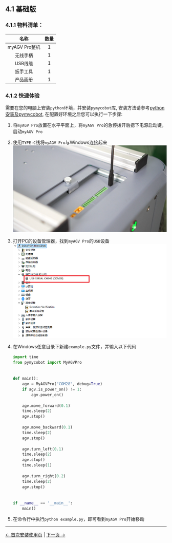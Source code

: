 ## 4.1 基础版
### 4.1.1 物料清单：
|      名称       | 数量 |
|:-------------:|:--:|
| myAGV Pro整机	  | 1  |    
|     无线手柄	     | 1  |    
|    USB线缆	     | 1  |    
|     扳手工具	     | 1  |    
|     产品画册	     | 1  |    


### 4.1.2 快速体验
需要在您的电脑上安装`python`环境，并安装`pymycobot`库, 安装方法请参考[python安装及pymycobot](../6-SDKDevelopment/6.1-ApplicationBasePython/README.md), 在配置好环境之后您可以执行一下步骤:

1. 将`myAGV Pro`放置在水平平面上，将`myAGV Pro`的急停拨开后摁下电源启动键，启动`myAGV Pro`
2. 使用`TYPE-C`线将`myAGV Pro`与Windows连接起来
    ![](../resources/4-FirstInstallAndUse/jiexian.png)
3. 打开PC的设备管理器，找到`myAGV Pro`的`USB`设备
    ![](../resources/4-FirstInstallAndUse/usbdiver.png)   
4. 在Windows任意目录下新建`example.py`文件，并输入以下代码
    ```python
    import time
    from pymycobot import MyAGVPro
    
    
    def main():
        agv = MyAGVPro("COM28", debug=True)
        if agv.is_power_on() != 1:
            agv.power_on()
    
        agv.move_forward(0.1)
        time.sleep(2)
        agv.stop()
    
        agv.move_backward(0.1)
        time.sleep(2)
        agv.stop()
    
        agv.turn_left(0.1)
        time.sleep(2)
        agv.stop()
        time.sleep(1)
    
        agv.turn_right(0.2)
        time.sleep(2)
        agv.stop()
    
    
    if __name__ == '__main__':
        main()
    ```

5. 在命令行中执行`python example.py`，即可看到`myAGV Pro`开始移动


---

[← 首次安装使用页](README.md) | [下一页 →](4.2-NavigationVisualEdition/4.2-NavigationVisualEdition.md)
